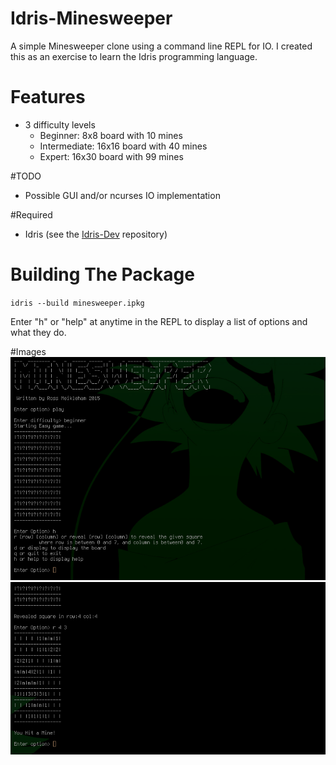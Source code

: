 # Idris-Minesweeper
A simple Minesweeper clone using a command line REPL for IO.
I created this as an exercise to learn the Idris programming language.

# Features
* 3 difficulty levels 
  * Beginner: 8x8 board with 10 mines
  * Intermediate: 16x16 board with 40 mines
  * Expert: 16x30 board with 99 mines

#TODO
- Possible GUI and/or ncurses IO implementation 

#Required
- Idris (see the [Idris-Dev](https://github.com/idris-lang/Idris-dev/) repository) 

# Building The Package
`idris --build minesweeper.ipkg`

Enter "h" or "help" at anytime in the REPL to display a list of options and what they do.

#Images
![main](/images/play.png?raw=true)
![lose](/images/lose.png?raw=true)
